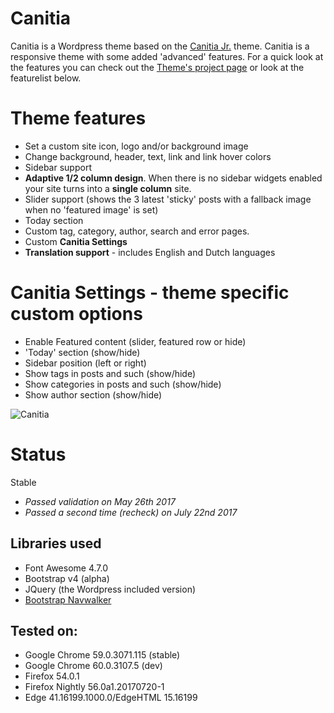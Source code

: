 Canitia
==================
Canitia is a Wordpress theme based on the [Canitia Jr.](https://github.com/boumannm/canitia-jr) theme. Canitia is a responsive theme with some added 'advanced' features. For a quick look at the features you can check out the [Theme's project page](http://michaelboumann.info/collection/#canitiawp) or look at the featurelist below.

# Theme features
- Set a custom site icon, logo and/or background image
- Change background, header, text, link and link hover colors
- Sidebar support
- **Adaptive 1/2 column design**. When there is no sidebar widgets enabled your site turns into a **single column** site.
- Slider support (shows the 3 latest 'sticky' posts with a fallback image when no 'featured image' is set)
- Today section
- Custom tag, category, author, search and error pages. 
- Custom **Canitia Settings**
- **Translation support** - includes English and Dutch languages

# Canitia Settings - theme specific custom options
- Enable Featured content (slider, featured row or hide)
- 'Today' section (show/hide)
- Sidebar position (left or right)
- Show tags in posts and such (show/hide)
- Show categories in posts and such (show/hide)
- Show author section (show/hide)

![Canitia](https://github.com/boumannm/canitia/blob/master/screenshot.png)

# Status
Stable

- *Passed validation on May 26th 2017*
- *Passed a second time (recheck) on July 22nd 2017*

## Libraries used
- Font Awesome 4.7.0
- Bootstrap v4 (alpha)
- JQuery (the Wordpress included version)
- [Bootstrap Navwalker](https://github.com/wp-bootstrap/wp-bootstrap-navwalker)

## Tested on:
- Google Chrome 59.0.3071.115 (stable)
- Google Chrome 60.0.3107.5 (dev)
- Firefox 54.0.1
- Firefox Nightly 56.0a1.20170720-1
- Edge 41.16199.1000.0/EdgeHTML 15.16199